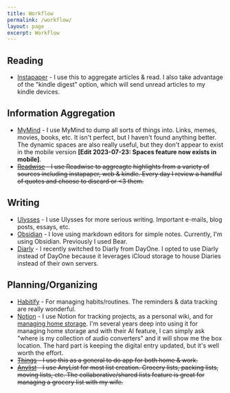 ```yaml
---
title: Workflow
permalink: /workflow/
layout: page
excerpt: Workflow
---
```



## Reading 

* [Instapaper](https://www.instapaper.com/) - I use this to aggregate articles & read. I also take advantage of the "kindle digest" option, which will send unread articles to my kindle devices.

## Information Aggregation

* [MyMind](https://mymind.com/) - I use MyMind to dump all sorts of things into. Links, memes, movies, books, etc. It isn't perfect, but I haven't found anything better. The dynamic spaces are also really useful, but they don't appear to exist in the mobile version **[Edit 2023-07-23: Spaces feature now exists in mobile]**.
* ~~[Readwise](https://readwise.io/) - I use Readwise to aggreagte highlights from a variety of sources including instapaper, web & kindle. Every day I review a handful of quotes and choose to discard or <3 them.~~

## Writing

* [Ulysses](https://ulysses.app/) - I use Ulysses for more serious writing. Important e-mails, blog posts, essays, etc.
* [Obsidian](https://obsidian.md/) - I love using markdown editors for simple notes. Currently, I'm using Obsidian. Previously I used Bear.
* [Diarly](https://diarly.app/) - I recently switched to Diarly from DayOne. I opted to use Diarly instead of DayOne because it leverages iCloud storage to house Diaries instead of their own servers.

## Planning/Organizing
* [Habitify](https://www.habitify.me/) - For managing habits/routines. The reminders & data tracking are really wonderful.
* [Notion](https://www.notion.so/) - I use Notion for tracking projects, as a personal wiki, and for [managing home storage](/note/2023/12/28/qr-code-box-organization.html). I'm several years deep into using it for managing home storage and with their AI feature, I can simply ask "where is my collection of audio converters" and it will show me the box location. 
The hard part is keeping the digital entry updated, but it's well worth the effort.
* ~~[Things](https://culturedcode.com/things/) - I use this as a general to do app for both home & work.~~
* ~~[Anylist](https://www.anylist.com/) - I use AnyList for most list creation. Grocery lists, packing lists, moving lists, etc. The collaborative/shared lists feature is great for managing a grocery list with my wife.~~


